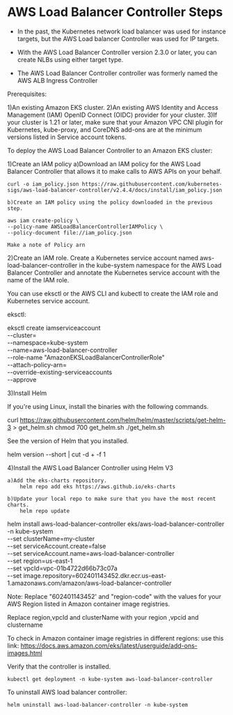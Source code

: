 # AWS Load Balancer Controller Steps

* In the past, the Kubernetes network load balancer was used for instance targets, but the AWS Load balancer Controller was used for IP targets. 

* With the AWS Load Balancer Controller version 2.3.0 or later, you can create NLBs using either target type. 

* The AWS Load Balancer Controller controller was formerly named the AWS ALB Ingress Controller

Prerequisites:

1)An existing Amazon EKS cluster.
2)An existing AWS Identity and Access Management (IAM) OpenID Connect (OIDC) provider for your cluster.
3)If your cluster is 1.21 or later, make sure that your Amazon VPC CNI plugin for Kubernetes, kube-proxy, and CoreDNS add-ons are at the minimum versions listed in Service account tokens.

To deploy the AWS Load Balancer Controller to an Amazon EKS cluster:

1)Create an IAM policy
    a)Download an IAM policy for the AWS Load Balancer Controller that allows it to make calls to AWS APIs on your behalf.

    curl -o iam_policy.json https://raw.githubusercontent.com/kubernetes-sigs/aws-load-balancer-controller/v2.4.4/docs/install/iam_policy.json
    
    b)Create an IAM policy using the policy downloaded in the previous step.

    aws iam create-policy \
    --policy-name AWSLoadBalancerControllerIAMPolicy \
    --policy-document file://iam_policy.json

    Make a note of Policy arn

2)Create an IAM role. Create a Kubernetes service account named aws-load-balancer-controller in the kube-system namespace for the AWS Load Balancer Controller and annotate the Kubernetes service account with the name of the IAM role.

You can use eksctl or the AWS CLI and kubectl to create the IAM role and Kubernetes service account.

eksctl:

eksctl create iamserviceaccount \
  --cluster=<Provide Ur Cluster-Name> \
  --namespace=kube-system \
  --name=aws-load-balancer-controller \
  --role-name "AmazonEKSLoadBalancerControllerRole" \
  --attach-policy-arn=<Paste the arn that is created in the previous step> \
  --override-existing-serviceaccounts \
  --approve

3)Install Helm

If you're using Linux, install the binaries with the following commands.

curl https://raw.githubusercontent.com/helm/helm/master/scripts/get-helm-3 > get_helm.sh
chmod 700 get_helm.sh
./get_helm.sh

See the version of Helm that you installed.

helm version --short | cut -d + -f 1

4)Install the AWS Load Balancer Controller using Helm V3

    a)Add the eks-charts repository.
        helm repo add eks https://aws.github.io/eks-charts

    b)Update your local repo to make sure that you have the most recent charts.
        helm repo update
    
helm install aws-load-balancer-controller eks/aws-load-balancer-controller \
  -n kube-system \
  --set clusterName=my-cluster \
  --set serviceAccount.create=false \
  --set serviceAccount.name=aws-load-balancer-controller \
  --set region=us-east-1 \
  --set vpcId=vpc-01b4722d66b73c07a \
  --set image.repository=602401143452.dkr.ecr.us-east-1.amazonaws.com/amazon/aws-load-balancer-controller


Note: Replace "602401143452' and "region-code" with the values for your AWS Region listed in Amazon container image registries.

Replace region,vpcId and clusterName with your region ,vpcid and clustername

To check in Amazon container image registries in different regions:
use this link: https://docs.aws.amazon.com/eks/latest/userguide/add-ons-images.html

Verify that the controller is installed.

    kubectl get deployment -n kube-system aws-load-balancer-controller

To uninstall AWS load balancer controller:

    helm uninstall aws-load-balancer-controller -n kube-system 








 








